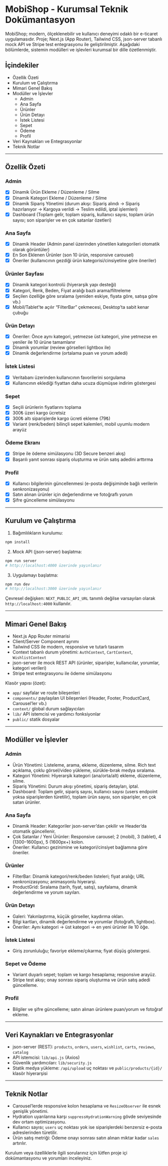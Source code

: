 # MobiShop - Kurumsal Teknik Dokümantasyon

MobiShop; modern, ölçeklenebilir ve kullanıcı deneyimi odaklı bir e-ticaret uygulamasıdır. Proje; Next.js (App Router), Tailwind CSS, json-server tabanlı mock API ve Stripe test entegrasyonu ile geliştirilmiştir. Aşağıdaki bölümlerde, sistemin modülleri ve işlevleri kurumsal bir dille özetlenmiştir.

## İçindekiler
- Özellik Özeti
- Kurulum ve Çalıştırma
- Mimari Genel Bakış
- Modüller ve İşlevler
  - Admin
  - Ana Sayfa
  - Ürünler
  - Ürün Detayı
  - İstek Listesi
  - Sepet
  - Ödeme
  - Profil
- Veri Kaynakları ve Entegrasyonlar
- Teknik Notlar

---

## Özellik Özeti

### Admin
- [x] Dinamik Ürün Ekleme / Düzenleme / Silme
- [x] Dinamik Kategori Ekleme / Düzenleme / Silme
- [x] Dinamik Sipariş Yönetimi (durum akışı: Sipariş alındı → Sipariş hazırlanıyor → Kargoya verildi → Teslim edildi, iptal işlemleri)
- [x] Dashboard (Toplam gelir, toplam sipariş, kullanıcı sayısı, toplam ürün sayısı; son siparişler ve en çok satanlar özetleri)

### Ana Sayfa
- [x] Dinamik Header (Admin panel üzerinden yönetilen kategorileri otomatik olarak görüntüler)
- [x] En Son Eklenen Ürünler (son 10 ürün, responsive carousel)
- [x] Öneriler (kullanıcının gezdiği ürün kategorisi/cinsiyetine göre öneriler)

### Ürünler Sayfası
- [x] Dinamik kategori kontrolü (hiyerarşik yapı desteği)
- [x] Kategori, Renk, Beden, Fiyat aralığı bazlı arama/filtreleme
- [x] Seçilen özelliğe göre sıralama (yeniden eskiye, fiyata göre, satışa göre vb.)
- [x] Mobil/Tablet’te açılır “FilterBar” çekmecesi, Desktop’ta sabit kenar çubuğu

### Ürün Detayı
- [x] Öneriler: Önce aynı kategori, yetmezse üst kategori, yine yetmezse en yeniler ile 10 ürüne tamamlanır
- [x] Dinamik yorumlar (review görselleri lightbox ile)
- [x] Dinamik değerlendirme (ortalama puan ve yorum adedi)

### İstek Listesi
- [x] Veritabanı üzerinden kullanıcının favorilerini sorgulama
- [x] Kullanıcının eklediği fiyattan daha ucuza düşmüşse indirim göstergesi

### Sepet
- [x] Seçili ürünlerin fiyatlarını toplama
- [x] 300₺ üzeri kargo ücretsiz
- [x] 300₺ altı siparişlerde kargo ücreti ekleme (79₺)
- [x] Variant (renk/beden) bilinçli sepet kalemleri, mobil uyumlu modern arayüz

### Ödeme Ekranı
- [x] Stripe ile ödeme simülasyonu (3D Secure benzeri akış)
- [x] Başarılı yanıt sonrası sipariş oluşturma ve ürün satış adedini arttırma

### Profil
- [x] Kullanıcı bilgilerinin güncellenmesi (e-posta değişiminde bağlı verilerin senkronizasyonu)
- [x] Satın alınan ürünler için değerlendirme ve fotoğraflı yorum
- [x] Şifre güncelleme simülasyonu

---

## Kurulum ve Çalıştırma

1. Bağımlılıkların kurulumu:
```bash
npm install
```

2. Mock API (json-server) başlatma:
```bash
npm run server
# http://localhost:4000 üzerinde yayınlanır
```

3. Uygulamayı başlatma:
```bash
npm run dev
# http://localhost:3000 üzerinde yayınlanır
```

Çevresel değişken: `NEXT_PUBLIC_API_URL` tanımlı değilse varsayılan olarak `http://localhost:4000` kullanılır.

---

## Mimari Genel Bakış

- Next.js App Router mimarisi
- Client/Server Component ayrımı
- Tailwind CSS ile modern, responsive ve tutarlı tasarım
- Context tabanlı durum yönetimi: `AuthContext`, `CartContext`, `WishlistContext`
- json-server ile mock REST API (ürünler, siparişler, kullanıcılar, yorumlar, kategori verileri)
- Stripe test entegrasyonu ile ödeme simülasyonu

Klasör yapısı (özet):
- `app/` sayfalar ve route bileşenleri
- `components/` paylaşılan UI bileşenleri (Header, Footer, ProductCard, Carousel’ler vb.)
- `context/` global durum sağlayıcıları
- `lib/` API istemcisi ve yardımcı fonksiyonlar
- `public/` statik dosyalar

---

## Modüller ve İşlevler

### Admin
- Ürün Yönetimi: Listeleme, arama, ekleme, düzenleme, silme. Rich text açıklama, çoklu görsel/video yükleme, sürükle-bırak medya sıralama.
- Kategori Yönetimi: Hiyerarşik kategori (ana/orta/alt) ekleme, düzenleme, silme.
- Sipariş Yönetimi: Durum akışı yönetimi, sipariş detayları, iptal.
- Dashboard: Toplam gelir, sipariş sayısı, kullanıcı sayısı (users endpoint yoksa siparişlerden türetilir), toplam ürün sayısı, son siparişler, en çok satan ürünler.

### Ana Sayfa
- Dinamik Header: Kategoriler json-server’dan çekilir ve Header’da otomatik güncellenir.
- Çok Satanlar / Yeni Ürünler: Responsive carousel; 2 (mobil), 3 (tablet), 4 (1300–1600px), 5 (1600px+) kolon.
- Öneriler: Kullanıcı gezinimine ve kategori/cinsiyet bağlamına göre öneriler.

### Ürünler
- FilterBar: Dinamik kategori/renk/beden listeleri; fiyat aralığı; URL senkronizasyonu; animasyonlu hiyerarşi.
- ProductGrid: Sıralama (tarih, fiyat, satış), sayfalama, dinamik değerlendirme ve yorum sayıları.

### Ürün Detayı
- Galeri: Yakınlaştırma, küçük görseller, kaydırma okları.
- Bilgi kartları, dinamik değerlendirme ve yorumlar (fotoğraflı, lightbox).
- Öneriler: Aynı kategori → üst kategori → en yeni ürünler ile 10 öğe.

### İstek Listesi
- Giriş zorunluluğu; favoriye ekleme/çıkarma; fiyat düşüş göstergesi.

### Sepet ve Ödeme
- Variant duyarlı sepet; toplam ve kargo hesaplama; responsive arayüz.
- Stripe test akışı; onay sonrası sipariş oluşturma ve ürün satış adedi güncelleme.

### Profil
- Bilgiler ve şifre güncelleme; satın alınan ürünlere puan/yorum ve fotoğraf ekleme.

---

## Veri Kaynakları ve Entegrasyonlar

- json-server (REST): `products`, `orders`, `users`, `wishlist`, `carts`, `reviews`, `catalog`
- API istemcisi: `lib/api.js` (Axios)
- Güvenlik yardımcıları: `lib/security.js`
- Statik medya yükleme: `/api/upload` uç noktası ve `public/products/{id}/` klasör hiyerarşisi

---

## Teknik Notlar

- Carousel’lerde responsive kolon hesaplama ve `ResizeObserver` ile esnek genişlik yönetimi.
- Hydration uyarılarına karşı `suppressHydrationWarning` gövde seviyesinde dev ortam optimizasyonu.
- Kullanıcı sayısı; `users` uç noktası yok ise siparişlerdeki benzersiz e-posta adreslerinden türetilir.
- Ürün satış metriği: Ödeme onayı sonrası satın alınan miktar kadar `sales` artırılır.

Kurulum veya özelliklerle ilgili sorularınız için lütfen proje içi dokümantasyonu ve yorumları inceleyiniz.
